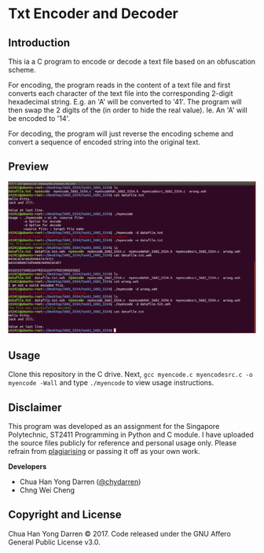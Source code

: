 # Txt Encoder and Decoder

## Introduction

This ia a C program to encode or decode a text file based on an obfuscation scheme. 

For encoding, the program reads in the content of a text file and first converts each character of the text file into the corresponding 
2-digit hexadecimal string. E.g. an 'A' will be converted to '41'.  The program will then swap the 2 digits of the (in order to hide the 
real value). Ie.  An 'A' will be encoded to '14'.

For decoding, the program will just reverse the encoding scheme and convert a sequence of encoded string into the original text. 

## Preview

<img src="preview.jpg" width="700">

## Usage

Clone this repository in the C drive. Next, `gcc myencode.c myencodesrc.c -o myencode -Wall` and type `./myencode` to view usage instructions.

## Disclaimer

This program was developed as an assignment for the Singapore Polytechnic, ST2411 Programming in Python and C module. I have uploaded the source files publicly for reference and personal usage only. Please refrain from [plagiarising](https://www.sp.edu.sg/sp/student-services/ssc-overview/student-handbook/intellectual-property-copyright-and-plagiarism) or passing it off as your own work. 

**Developers**

- Chua Han Yong Darren ([@chydarren](https://github.com/chydarren))
- Chng Wei Cheng

## Copyright and License 

Chua Han Yong Darren © 2017. Code released under the GNU Affero General Public License v3.0.
